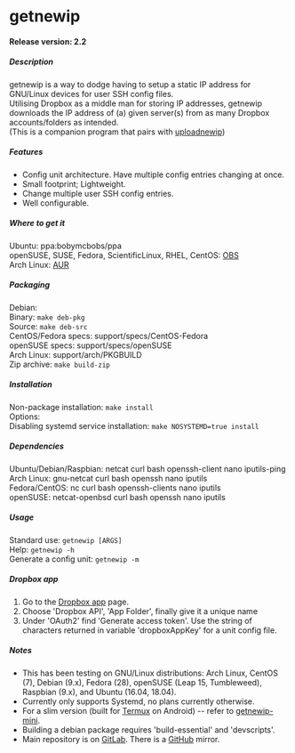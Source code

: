 # getnewip

#### Release version: 2.2

##### Description
getnewip is a way to dodge having to setup a static IP address for GNU/Linux devices for user SSH config files.  
Utilising Dropbox as a middle man for storing IP addresses, getnewip downloads the IP address of (a) given server(s) from as many Dropbox accounts/folders as intended.  
(This is a companion program that pairs with [uploadnewip](https://gitlab.com/BobyMCbobs/uploadnewip))  

##### Features  
- Config unit architecture. Have multiple config entries changing at once.  
- Small footprint; Lightweight.  
- Change multiple user SSH config entries.  
- Well configurable.  

##### Where to get it
Ubuntu: ppa:bobymcbobs/ppa  
openSUSE, SUSE, Fedora, ScientificLinux, RHEL, CentOS: [OBS](https://software.opensuse.org/package/getnewip)  
Arch Linux: [AUR](https://aur.archlinux.org/packages/getnewip)  

##### Packaging
Debian:  
	Binary: `make deb-pkg`  
	Source: `make deb-src`  
CentOS/Fedora specs: support/specs/CentOS-Fedora  
openSUSE specs: support/specs/openSUSE  
Arch Linux: support/arch/PKGBUILD  
Zip archive: `make build-zip`  

##### Installation
Non-package installation: `make install`  
Options:  
	Disabling systemd service installation: `make NOSYSTEMD=true install`  

##### Dependencies  
Ubuntu/Debian/Raspbian: netcat curl bash openssh-client nano iputils-ping  
Arch Linux: gnu-netcat curl bash openssh nano iputils  
Fedora/CentOS: nc curl bash openssh-clients nano iputils  
openSUSE: netcat-openbsd curl bash openssh nano iputils  

##### Usage
Standard use: `getnewip [ARGS]`  
Help: `getnewip -h`  
Generate a config unit: `getnewip -m`  

##### Dropbox app
1. Go to the [Dropbox app](https://www.dropbox.com/developers/apps) page.  
2. Choose 'Dropbox API', 'App Folder', finally give it a unique name  
3. Under 'OAuth2' find 'Generate access token'. Use the string of characters returned in variable 'dropboxAppKey' for a unit config file.  

##### Notes
- This has been testing on GNU/Linux distributions: Arch Linux, CentOS (7), Debian (9.x), Fedora (28), openSUSE (Leap 15, Tumbleweed), Raspbian (9.x), and Ubuntu (16.04, 18.04).  
- Currently only supports Systemd, no plans currently otherwise.  
- For a slim version (built for [Termux](https://termux.com/) on Android) -- refer to [getnewip-mini](https://gitlab.com/BobyMCbobs/getnewip-mini).  
- Building a debian package requires 'build-essential' and 'devscripts'.
- Main repository is on [GitLab](https://gitlab.com/BobyMCbobs/getnewip). There is a [GitHub](https://github.com/BobyMCbobs/getnewip) mirror.

